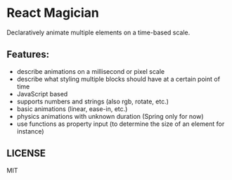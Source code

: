 React Magician
===
Declaratively animate multiple elements on a time-based scale.

Features:
---
- describe animations on a millisecond or pixel scale
- describe what styling multiple blocks should have at a certain point of time
- JavaScript based
- supports numbers and strings (also rgb, rotate, etc.)
- basic animations (linear, ease-in, etc.)
- physics animations with unknown duration (Spring only for now)
- use functions as property input (to determine the size of an element for instance)


LICENSE
---
MIT

